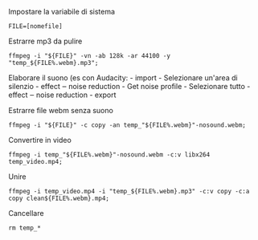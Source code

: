 Impostare la variabile di sistema

    FILE=[nomefile]

Estrarre  mp3 da pulire

    ffmpeg -i "${FILE}" -vn -ab 128k -ar 44100 -y "temp_${FILE%.webm}.mp3";

Elaborare il suono (es con Audacity:
    - import
    - Selezionare un'area di silenzio
    - effect ‒ noise reduction
    - Get noise profile
    - Selezionare tutto
    - effect ‒ noise reduction
    - export

Estrarre file webm senza suono

    ffmpeg -i "${FILE}" -c copy -an temp_"${FILE%.webm}"-nosound.webm;

Convertire in video

    ffmpeg -i temp_"${FILE%.webm}"-nosound.webm -c:v libx264 temp_video.mp4;

Unire

    ffmpeg -i temp_video.mp4 -i "temp_${FILE%.webm}.mp3" -c:v copy -c:a copy clean${FILE%.webm}.mp4;

Cancellare

    rm temp_*
